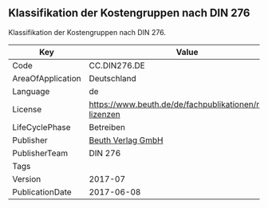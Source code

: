 ## Klassifikation der Kostengruppen nach DIN 276
Klassifikation der Kostengruppen nach DIN 276.

Key | Value |
--|--|
Code | CC.DIN276.DE |  
AreaOfApplication | Deutschland |  
Language | de |  
License | https://www.beuth.de/de/fachpublikationen/rechte-lizenzen |  
LifeCyclePhase | Betreiben |  
Publisher | [Beuth Verlag GmbH](https://www.beuth.de/de) |  
PublisherTeam | DIN 276 |  
Tags |  |  
Version | 2017-07 |  
PublicationDate | 2017-06-08 |  
